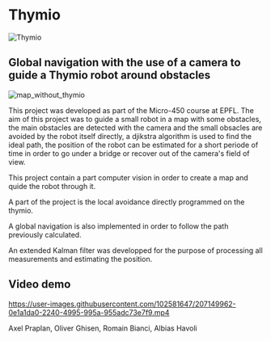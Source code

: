 # Thymio

![Thymio](https://user-images.githubusercontent.com/102581647/207152910-855bcffa-56b7-4ed0-a144-e3f5692c3873.png)

## Global navigation with the use of a camera to guide a Thymio robot around obstacles


![map_without_thymio](https://user-images.githubusercontent.com/102581647/207152936-178f4ec9-e7af-4466-8bed-361c82519a42.png)

This project was developed as part of the Micro-450 course at EPFL. The aim of this project was to guide a small robot in a map with some obstacles, the main obstacles are detected with the camera and the small obsacles are avoided by the robot itself directly, a djikstra algorithm is used to find the ideal path, the position of the robot can be estimated for a short periode of time in order to go under a bridge or recover out of the camera's field of view.



This project contain a part computer vision in order to create a map and quide the robot through it.

A part of the project is the local avoidance directly programmed on the thymio. 

A global navigation is also implemented in order to follow the path previously calculated.

An extended Kalman filter was developped for the purpose of processing all measurements and estimating the position.


## Video demo


https://user-images.githubusercontent.com/102581647/207149962-0e1a1da0-2240-4995-995a-955adc73e7f9.mp4

Axel Praplan, Oliver Ghisen, Romain Bianci, Albias Havoli



